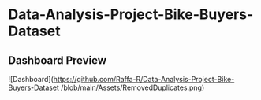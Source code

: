 # Data-Analysis-Project-Bike-Buyers-Dataset

## Dashboard Preview
![Dashboard](https://github.com/Raffa-R/Data-Analysis-Project-Bike-Buyers-Dataset
/blob/main/Assets/RemovedDuplicates.png)

